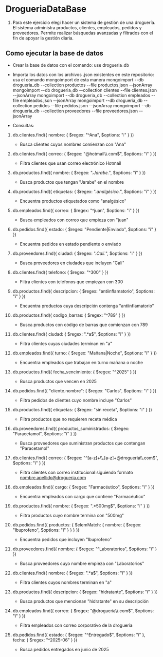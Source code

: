 # DrogueriaDataBase

1. Para este ejercicio elegi hacer un sistema de gestión de una droguería. El sistema administra productos, clientes, empleados, pedidos y proveedores. Permite realizar búsquedas avanzadas y filtrados con el fin de apoyar la gestión diaria.

## Como ejecutar la base de datos
- Crear la base de datos con el comando: use drogueria_db
- Importa los datos con los archivos .json existentes en este repositorio: usa el comando mongoimport de esta manera
mongoimport --db drogueria_db --collection productos --file productos.json --jsonArray
mongoimport --db drogueria_db --collection clientes --file clientes.json --jsonArray
mongoimport --db drogueria_db --collection empleados --file empleados.json --jsonArray
mongoimport --db drogueria_db --collection pedidos --file pedidos.json --jsonArray
mongoimport --db drogueria_db --collection proveedores --file proveedores.json --jsonArray


- Consultas:
1. db.clientes.find({ nombre: { $regex: "^Ana", $options: "i" } })
   - Busca clientes cuyos nombres comienzan con "Ana"

2. db.clientes.find({ correo: { $regex: "@hotmail\\.com$", $options: "i" } })
   - Filtra clientes que usan correo electrónico Hotmail

3. db.productos.find({ nombre: { $regex: ".*Jarabe.*", $options: "i" } })
   - Busca productos que tengan "Jarabe" en el nombre

4. db.productos.find({ etiquetas: { $regex: ".*analgésico.*", $options: "i" } })
   - Encuentra productos etiquetados como "analgésico"

5. db.empleados.find({ correo: { $regex: "^juan", $options: "i" } })
   - Busca empleados con correo que empieza con "juan"

6. db.pedidos.find({ estado: { $regex: "Pendiente|Enviado", $options: "i" } })
   - Encuentra pedidos en estado pendiente o enviado

7. db.proveedores.find({ ciudad: { $regex: ".*Cali.*", $options: "i" } })
   - Busca proveedores en ciudades que incluyen "Cali"

8. db.clientes.find({ telefono: { $regex: "^300" } })
   - Filtra clientes con teléfonos que empiezan con 300

9. db.productos.find({ descripcion: { $regex: "antiinflamatorio", $options: "i" } })
   - Encuentra productos cuya descripción contenga "antiinflamatorio"

10. db.productos.find({ codigo_barras: { $regex: "^789" } })
    - Busca productos con código de barras que comienzan con 789

11. db.clientes.find({ ciudad: { $regex: ".*a$", $options: "i" } })
    - Filtra clientes cuyas ciudades terminan en "a"

12. db.empleados.find({ turno: { $regex: "Mañana|Noche", $options: "i" } })
    - Encuentra empleados que trabajan en turno mañana o noche

13. db.productos.find({ fecha_vencimiento: { $regex: "^2025" } })
    - Busca productos que vencen en 2025

14. db.pedidos.find({ "cliente.nombre": { $regex: "Carlos", $options: "i" } })
    - Filtra pedidos de clientes cuyo nombre incluye "Carlos"

15. db.productos.find({ etiquetas: { $regex: "sin receta", $options: "i" } })
    - Filtra productos que no requieren receta médica

16. db.proveedores.find({ productos_suministrados: { $regex: "Paracetamol", $options: "i" } })
    - Busca proveedores que suministran productos que contengan "Paracetamol"

17. db.clientes.find({ correo: { $regex: "^[a-z]+\\.[a-z]+@drogueria\\.com$", $options: "i" } })
    - Filtra clientes con correo institucional siguiendo formato nombre.apellido@drogueria.com

18. db.empleados.find({ cargo: { $regex: "Farmacéutico", $options: "i" } })
    - Encuentra empleados con cargo que contiene "Farmacéutico"

19. db.productos.find({ nombre: { $regex: ".*500mg$", $options: "i" } })
    - Filtra productos cuyo nombre termina con "500mg"

20. db.pedidos.find({ productos: { $elemMatch: { nombre: { $regex: "Ibuprofeno", $options: "i" } } } })
    - Encuentra pedidos que incluyen "Ibuprofeno"

21. db.proveedores.find({ nombre: { $regex: "^Laboratorios", $options: "i" } })
    - Busca proveedores cuyo nombre empieza con "Laboratorios"

22. db.clientes.find({ nombre: { $regex: ".*a$", $options: "i" } })
    - Filtra clientes cuyos nombres terminan en "a"

23. db.productos.find({ descripcion: { $regex: "hidratante", $options: "i" } })
    - Busca productos que mencionan "hidratante" en su descripción

24. db.empleados.find({ correo: { $regex: "@drogueria\\.com$", $options: "i" } })
    - Filtra empleados con correo corporativo de la droguería

25. db.pedidos.find({ estado: { $regex: "^Entregado$", $options: "i" }, fecha: { $regex: "^2025-06" } })
    - Busca pedidos entregados en junio de 2025


  






  
